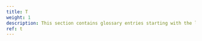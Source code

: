 ```yaml
---
title: T
weight: 1
description: This section contains glossary entries starting with the letter **T**.
ref: t
---
```



